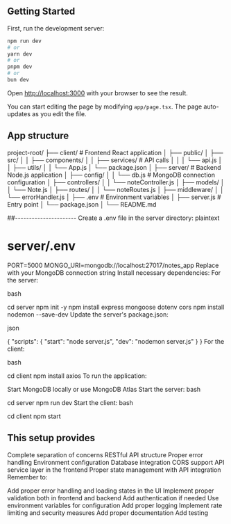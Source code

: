 
## Getting Started

First, run the development server:

```bash
npm run dev
# or
yarn dev
# or
pnpm dev
# or
bun dev
```

Open [http://localhost:3000](http://localhost:3000) with your browser to see the result.

You can start editing the page by modifying `app/page.tsx`. The page auto-updates as you edit the file.

## App structure
project-root/
├── client/                 # Frontend React application
│   ├── public/
│   ├── src/
│   │   ├── components/
│   │   ├── services/      # API calls
│   │   │   └── api.js
│   │   ├── utils/
│   │   └── App.js
│   └── package.json
│
├── server/                 # Backend Node.js application
│   ├── config/
│   │   └── db.js          # MongoDB connection configuration
│   ├── controllers/
│   │   └── noteController.js
│   ├── models/
│   │   └── Note.js
│   ├── routes/
│   │   └── noteRoutes.js
│   ├── middleware/
│   │   └── errorHandler.js
│   ├── .env               # Environment variables
│   ├── server.js          # Entry point
│   └── package.json
│
└── README.md

##----------------------
Create a .env file in the server directory:
plaintext


# server/.env
PORT=5000
MONGO_URI=mongodb://localhost:27017/notes_app
 Replace with your MongoDB connection string
Install necessary dependencies:
For the server:

bash


cd server
npm init -y
npm install express mongoose dotenv cors
npm install nodemon --save-dev
Update the server's package.json:

json


{
  "scripts": {
    "start": "node server.js",
    "dev": "nodemon server.js"
  }
}
For the client:

bash


cd client
npm install axios
To run the application:

Start MongoDB locally or use MongoDB Atlas
Start the server:
bash


cd server
npm run dev
Start the client:
bash


cd client
npm start

## This setup provides
Complete separation of concerns
RESTful API structure
Proper error handling
Environment configuration
Database integration
CORS support
API service layer in the frontend
Proper state management with API integration
Remember to:

Add proper error handling and loading states in the UI
Implement proper validation both in frontend and backend
Add authentication if needed
Use environment variables for configuration
Add proper logging
Implement rate limiting and security measures
Add proper documentation
Add testing